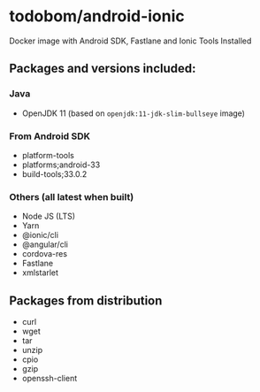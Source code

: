 # todobom/android-ionic

Docker image with Android SDK, Fastlane and Ionic Tools Installed

## Packages and versions included:

### Java
* OpenJDK 11 (based on `openjdk:11-jdk-slim-bullseye` image)

### From Android SDK

* platform-tools
* platforms;android-33
* build-tools;33.0.2

### Others (all latest when built)

* Node JS (LTS)
* Yarn
* @ionic/cli
* @angular/cli
* cordova-res
* Fastlane
* xmlstarlet

## Packages from distribution
* curl
* wget
* tar
* unzip
* cpio
* gzip
* openssh-client
